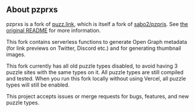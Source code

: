## About pzprxs

pzprxs is a fork of [puzz.link](https://github.com/robx/pzprjs), which is itself a fork of [sabo2/pzprjs](https://github.com/sabo2/pzprjs). See [the original README](https://github.com/robx/pzprjs/blob/main/README.md) for more information.

This fork contains serverless functions to generate Open Graph metadata (for link previews on Twitter, Discord etc.) and for generating thumbnail images.

This fork currently has all old puzzle types disabled, to avoid having 3 puzzle sites with the same types on it. All puzzle types are still compiled and tested. When you run this fork locally without using Vercel, all puzzle types will still be enabled.

This project accepts issues or merge requests for bugs, features, and new puzzle types.